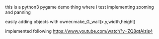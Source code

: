 this is a python3 pygame demo thing where i test implementing zooming and panning

easily adding objects with owner.make_G_wall(x,y,width,height)

  

implemented following
https://www.youtube.com/watch?v=ZQ8qtAizis4

